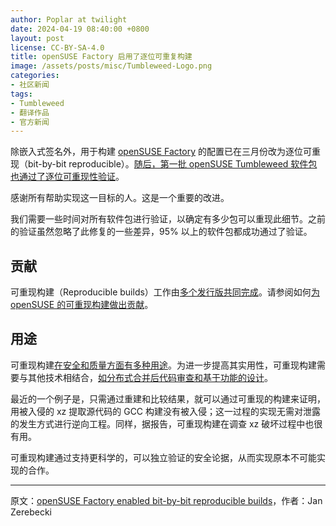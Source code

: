 ```yaml
---
author: Poplar at twilight
date: 2024-04-19 08:40:00 +0800
layout: post
license: CC-BY-SA-4.0
title: openSUSE Factory 启用了逐位可重复构建
image: /assets/posts/misc/Tumbleweed-Logo.png
categories:
- 社区新闻
tags:
- Tumbleweed
- 翻译作品
- 官方新闻
---
```


除嵌入式签名外，用于构建 [openSUSE Factory] 的配置已在三月份改为逐位可重现（bit-by-bit reproducible）。[随后，第一批 openSUSE Tumbleweed 软件包也通过了逐位可重现性验证][link1]。

[openSUSE Factory]: https://en.opensuse.org/Portal:Factory
[link1]: https://lists.opensuse.org/archives/list/factory@lists.opensuse.org/thread/NAST5PZPQGJ5JTHYAM6CWB7PCNCLLK6P/

感谢所有帮助实现这一目标的人。这是一个重要的改进。

我们需要一些时间对所有软件包进行验证，以确定有多少包可以重现此细节。之前的验证虽然忽略了此修复的一些差异，95% 以上的软件包都成功通过了验证。

## 贡献

可重现构建（Reproducible builds）工作由[多个发行版共同完成]。请参阅如何[为 openSUSE 的可重现构建做出贡献]。

[多个发行版共同完成]: https://reproducible-builds.org/contribute/
[为 openSUSE 的可重现构建做出贡献]: https://en.opensuse.org/openSUSE:Reproducible_Builds

## 用途

可重现构建[在安全和质量方面有多种用途]。为进一步提高其实用性，可重现构建需要与其他技术相结合，[如分布式合并后代码审查和基于功能的设计]。

[在安全和质量方面有多种用途]: https://reproducible-builds.org/docs/buy-in/
[如分布式合并后代码审查和基于功能的设计]: https://gitlab.com/affording-open/distribution

最近的一个例子是，只需通过重建和比较结果，就可以通过可重现的构建来证明，用被入侵的 xz 提取源代码的 GCC 构建没有被入侵；这一过程的实现无需对泄露的发生方式进行逆向工程。同样，据报告，可重现构建在调查 xz 破坏过程中也很有用。

可重现构建通过支持更科学的，可以独立验证的安全论据，从而实现原本不可能实现的合作。

----

原文：[openSUSE Factory enabled bit-by-bit reproducible builds](https://news.opensuse.org/2024/04/18/factory-bit-reproducible-builds/)，作者：Jan Zerebecki